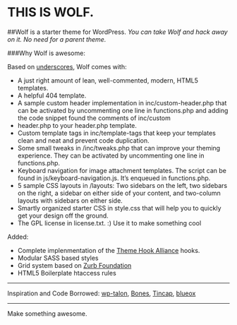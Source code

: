 THIS IS WOLF.
===

##Wolf is a starter theme for WordPress.
*You can take Wolf and hack away on it. No need for a parent theme.*



###Why Wolf is awesome:

Based on [underscores](https://github.com/automattic/_s), Wolf comes with:

 * A just right amount of lean, well-commented, modern, HTML5 templates.
 * A helpful 404 template.
 * A sample custom header implementation in inc/custom-header.php that can be activated by uncommenting one line in functions.php and adding the code snippet found the comments of inc/custom
 * header.php to your header.php template.
 * Custom template tags in inc/template-tags that keep your templates clean and neat and prevent code duplication.
 * Some small tweaks in /inc/tweaks.php that can improve your theming experience. They can be activated by uncommenting one line in functions.php.
 * Keyboard navigation for image attachment templates. The script can be found in js/keyboard-navigation.js. It’s enqueued in functions.php.
 * 5 sample CSS layouts in /layouts: Two sidebars on the left, two sidebars on the right, a sidebar on either side of your content, and two-column layouts with sidebars on either side.
 * Smartly organized starter CSS in style.css that will help you to quickly get your design off the ground.
 * The GPL license in license.txt. :) Use it to make something cool


Added:

* Complete implenmentation of the [Theme Hook Alliance](https://github.com/zamoose/themehookalliance) hooks.
* Modular SASS based styles
* Grid system based on [Zurb Foundation](http://foundation.zurb.com)
* HTML5 Boilerplate htaccess rules


---


Inspiration and Code Borrowed:
[wp-talon](https://github.com/dustyf/wp-talon), [Bones](http://themble.com/bones/), [Tincap](https://github.com/bradthomas127/tincap), [blueox](https://github.com/AaronHolbrook/blueox)


---


Make something awesome. 